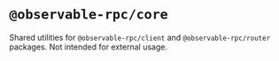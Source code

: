 # `@observable-rpc/core`

Shared utilities for `@observable-rpc/client` and `@observable-rpc/router` packages. Not intended for external usage.
